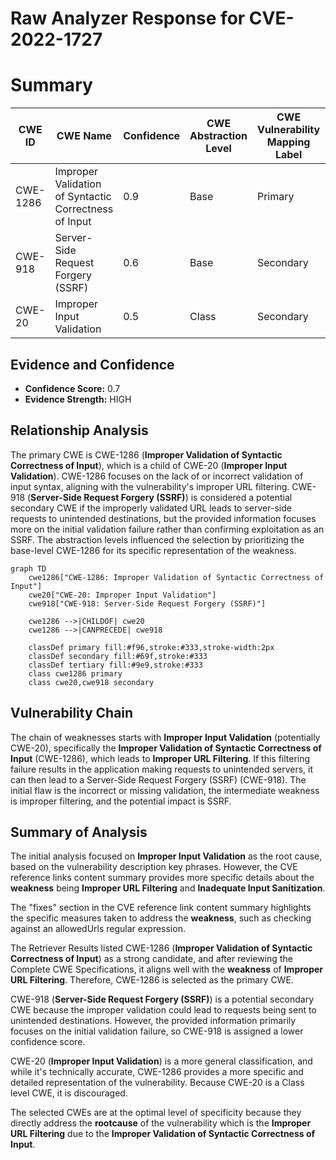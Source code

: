 # Raw Analyzer Response for CVE-2022-1727

# Summary
| CWE ID | CWE Name | Confidence | CWE Abstraction Level | CWE Vulnerability Mapping Label | CWE-Vulnerability Mapping Notes |
|---|---|---|---|---|---|
| CWE-1286 | Improper Validation of Syntactic Correctness of Input | 0.9 | Base | Primary | Allowed |
| CWE-918 | Server-Side Request Forgery (SSRF) | 0.6 | Base | Secondary | Allowed |
| CWE-20 | Improper Input Validation | 0.5 | Class | Secondary | Discouraged |

## Evidence and Confidence

*   **Confidence Score:** 0.7
*   **Evidence Strength:** HIGH

## Relationship Analysis
The primary CWE is CWE-1286 (**Improper Validation of Syntactic Correctness of Input**), which is a child of CWE-20 (**Improper Input Validation**). CWE-1286 focuses on the lack of or incorrect validation of input syntax, aligning with the vulnerability's improper URL filtering. CWE-918 (**Server-Side Request Forgery (SSRF)**) is considered a potential secondary CWE if the improperly validated URL leads to server-side requests to unintended destinations, but the provided information focuses more on the initial validation failure rather than confirming exploitation as an SSRF. The abstraction levels influenced the selection by prioritizing the base-level CWE-1286 for its specific representation of the weakness.

```mermaid
graph TD
    cwe1286["CWE-1286: Improper Validation of Syntactic Correctness of Input"]
    cwe20["CWE-20: Improper Input Validation"]
    cwe918["CWE-918: Server-Side Request Forgery (SSRF)"]
    
    cwe1286 -->|CHILDOF| cwe20
    cwe1286 -->|CANPRECEDE| cwe918
    
    classDef primary fill:#f96,stroke:#333,stroke-width:2px
    classDef secondary fill:#69f,stroke:#333
    classDef tertiary fill:#9e9,stroke:#333
    class cwe1286 primary
    class cwe20,cwe918 secondary
```

## Vulnerability Chain
The chain of weaknesses starts with **Improper Input Validation** (potentially CWE-20), specifically the **Improper Validation of Syntactic Correctness of Input** (CWE-1286), which leads to **Improper URL Filtering**. If this filtering failure results in the application making requests to unintended servers, it can then lead to a Server-Side Request Forgery (SSRF) (CWE-918). The initial flaw is the incorrect or missing validation, the intermediate weakness is improper filtering, and the potential impact is SSRF.

## Summary of Analysis
The initial analysis focused on **Improper Input Validation** as the root cause, based on the vulnerability description key phrases. However, the CVE reference links content summary provides more specific details about the **weakness** being **Improper URL Filtering** and **Inadequate Input Sanitization**.

The "fixes" section in the CVE reference link content summary highlights the specific measures taken to address the **weakness**, such as checking against an allowedUrls regular expression.

The Retriever Results listed CWE-1286 (**Improper Validation of Syntactic Correctness of Input**) as a strong candidate, and after reviewing the Complete CWE Specifications, it aligns well with the **weakness** of **Improper URL Filtering**. Therefore, CWE-1286 is selected as the primary CWE.

CWE-918 (**Server-Side Request Forgery (SSRF)**) is a potential secondary CWE because the improper validation could lead to requests being sent to unintended destinations. However, the provided information primarily focuses on the initial validation failure, so CWE-918 is assigned a lower confidence score.

CWE-20 (**Improper Input Validation**) is a more general classification, and while it's technically accurate, CWE-1286 provides a more specific and detailed representation of the vulnerability. Because CWE-20 is a Class level CWE, it is discouraged.

The selected CWEs are at the optimal level of specificity because they directly address the **rootcause** of the vulnerability which is the **Improper URL Filtering** due to the **Improper Validation of Syntactic Correctness of Input**.
